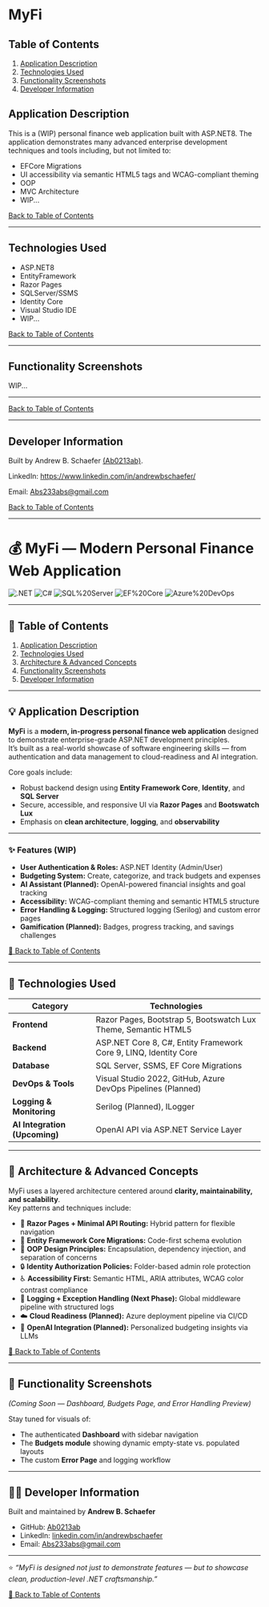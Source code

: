 # MyFi

## Table of Contents
1. [Application Description](#application-description)
2. [Technologies Used](#technologies-used)
3. [Functionality Screenshots](#functionality-screenshots)
4. [Developer Information](#developer-information) 

## Application Description

This is a (WIP) personal finance web application built with ASP.NET8. The application demonstrates many advanced
enterprise development techniques and tools including, but not limited to: 
<ul>
	<li>EFCore Migrations</li>
	<li>UI accessibility via semantic HTML5 tags and WCAG-compliant theming</li>
	<li>OOP</li> 
	<li>MVC Architecture</li>
  <li>WIP...</li> 
</ul>

[Back to Table of Contents](#table-of-contents)

<hr>

## Technologies Used
- ASP.NET8
- EntityFramework
- Razor Pages
- SQLServer/SSMS
- Identity Core
- Visual Studio IDE
- WIP...

[Back to Table of Contents](#table-of-contents)

<hr>

## Functionality Screenshots

WIP...

<hr>

[Back to Table of Contents](#table-of-contents)

<hr>

## Developer Information
Built by Andrew B. Schaefer [(Ab0213ab)](https://github.com/Ab0213ab).

LinkedIn: https://www.linkedin.com/in/andrewbschaefer/

Email: Abs233abs@gmail.com 

[Back to Table of Contents](#table-of-contents)

<hr>












# 💰 MyFi — Modern Personal Finance Web Application

![.NET](https://img.shields.io/badge/.NET%208.0-512BD4?style=for-the-badge&logo=dotnet&logoColor=white)
![C#](https://img.shields.io/badge/C%23-239120?style=for-the-badge&logo=csharp&logoColor=white)
![SQL%20Server](https://img.shields.io/badge/SQL%20Server-CC2927?style=for-the-badge&logo=microsoftsqlserver&logoColor=white)
![EF%20Core](https://img.shields.io/badge/EF%20Core-5C2D91?style=for-the-badge&logo=entity-framework&logoColor=white)
![Azure%20DevOps](https://img.shields.io/badge/Azure%20DevOps-0078D7?style=for-the-badge&logo=azuredevops&logoColor=white)

---

## 📘 Table of Contents
1. [Application Description](#application-description)
2. [Technologies Used](#technologies-used)
3. [Architecture & Advanced Concepts](#architecture--advanced-concepts)
4. [Functionality Screenshots](#functionality-screenshots)
5. [Developer Information](#developer-information)

---

## 💡 Application Description

**MyFi** is a **modern, in-progress personal finance web application** designed to demonstrate enterprise-grade ASP.NET development principles.  
It’s built as a real-world showcase of software engineering skills — from authentication and data management to cloud-readiness and AI integration.  

Core goals include:
- Robust backend design using **Entity Framework Core**, **Identity**, and **SQL Server**  
- Secure, accessible, and responsive UI via **Razor Pages** and **Bootswatch Lux**
- Emphasis on **clean architecture**, **logging**, and **observability**

---

### ✨ Features (WIP)
- **User Authentication & Roles:** ASP.NET Identity (Admin/User)
- **Budgeting System:** Create, categorize, and track budgets and expenses
- **AI Assistant (Planned):** OpenAI-powered financial insights and goal tracking
- **Accessibility:** WCAG-compliant theming and semantic HTML5 structure
- **Error Handling & Logging:** Structured logging (Serilog) and custom error pages
- **Gamification (Planned):** Badges, progress tracking, and savings challenges

[🔼 Back to Table of Contents](#table-of-contents)

---

## 🧰 Technologies Used

| Category | Technologies |
|-----------|---------------|
| **Frontend** | Razor Pages, Bootstrap 5, Bootswatch Lux Theme, Semantic HTML5 |
| **Backend** | ASP.NET Core 8, C#, Entity Framework Core 9, LINQ, Identity Core |
| **Database** | SQL Server, SSMS, EF Core Migrations |
| **DevOps & Tools** | Visual Studio 2022, GitHub, Azure DevOps Pipelines (Planned) |
| **Logging & Monitoring** | Serilog (Planned), ILogger<T> |
| **AI Integration (Upcoming)** | OpenAI API via ASP.NET Service Layer |

---

## 🧱 Architecture & Advanced Concepts

MyFi uses a layered architecture centered around **clarity, maintainability, and scalability**.  
Key patterns and techniques include:

- 🧩 **Razor Pages + Minimal API Routing:** Hybrid pattern for flexible navigation  
- 💾 **Entity Framework Core Migrations:** Code-first schema evolution  
- 🧠 **OOP Design Principles:** Encapsulation, dependency injection, and separation of concerns  
- 🔒 **Identity Authorization Policies:** Folder-based admin role protection  
- ♿ **Accessibility First:** Semantic HTML, ARIA attributes, WCAG color contrast compliance  
- 🧭 **Logging + Exception Handling (Next Phase):** Global middleware pipeline with structured logs  
- ☁️ **Cloud Readiness (Planned):** Azure deployment pipeline via CI/CD  
- 🤖 **OpenAI Integration (Planned):** Personalized budgeting insights via LLMs  

[🔼 Back to Table of Contents](#table-of-contents)

---

## 📸 Functionality Screenshots
*(Coming Soon — Dashboard, Budgets Page, and Error Handling Preview)*  

Stay tuned for visuals of:
- The authenticated **Dashboard** with sidebar navigation  
- The **Budgets module** showing dynamic empty-state vs. populated layouts  
- The custom **Error Page** and logging workflow  

---

## 👨‍💻 Developer Information

Built and maintained by **Andrew B. Schaefer**  
- GitHub: [Ab0213ab](https://github.com/Ab0213ab)  
- LinkedIn: [linkedin.com/in/andrewbschaefer](https://www.linkedin.com/in/andrewbschaefer/)  
- Email: [Abs233abs@gmail.com](mailto:Abs233abs@gmail.com)

---

⭐ *“MyFi is designed not just to demonstrate features — but to showcase clean, production-level .NET craftsmanship.”*

[🔼 Back to Table of Contents](#table-of-contents)

